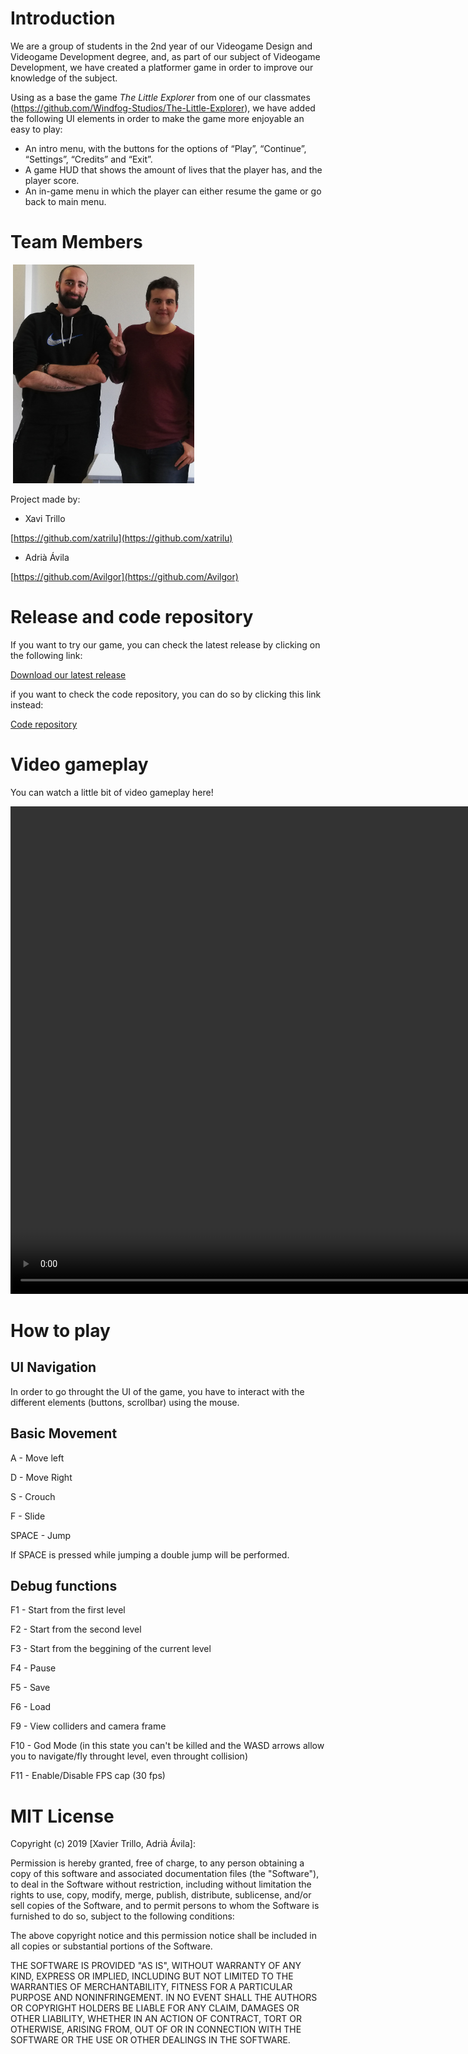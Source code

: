 # Introduction

We are a group of students in the 2nd year of our Videogame Design and Videogame Development degree, and, as part of our subject of Videogame Development, we have created a platformer game in order to improve our knowledge of the subject.

Using as a base the game *The Little Explorer* from one of our classmates (https://github.com/Windfog-Studios/The-Little-Explorer), we have added the following UI elements in order to make the game more enjoyable an easy to play:

- An intro menu, with the buttons for the options of “Play”, “Continue”, “Settings”, “Credits” and “Exit”.
- A game HUD that shows the amount of lives that the player has, and the player score.
- An in-game menu in which the player can either resume the game or go back to main menu.

# Team Members
<img>
<img src="Web/Team%20photo.png" width = "290" height = "350" class ="inline">
<img>
  
Project made by:

* Xavi Trillo

[https://github.com/xatrilu](https://github.com/xatrilu)

* Adrià Ávila

[https://github.com/Avilgor](https://github.com/Avilgor)


# Release and code repository

If you want to try our game, you can check the latest release by clicking on the following link:

[Download our latest release](https://github.com/xatrilu/DesarrolloVJ/releases)

if you want to check the code repository, you can do so by clicking this link instead: 

[Code repository](https://github.com/xatrilu/DesarrolloVJ)

# Video gameplay

You can watch a little bit of video gameplay here!

  <video width="1024" height="780" controls>
  <source src="Web/Gameplay%20Video.mp4" type="video/mp4">
  <controls>
 </video>

# How to play

## UI Navigation

In order to go throught the UI of the game, you have to interact with the different elements (buttons, scrollbar) using the mouse.

## Basic Movement 

A - Move left

D - Move Right

S - Crouch

F - Slide

SPACE - Jump

If SPACE is pressed while jumping a double jump will be performed.

## Debug functions

F1 - Start from the first level

F2 - Start from the second level

F3 - Start from the beggining of the current level

F4 - Pause 

F5 - Save

F6 - Load

F9 - View colliders and camera frame

F10 - God Mode (in this state you can't be killed and the WASD arrows allow you to navigate/fly throught level, even throught collision)

F11 - Enable/Disable FPS cap (30 fps)

# MIT License

Copyright (c) 2019 [Xavier Trillo, Adrià Ávila]: 

Permission is hereby granted, free of charge, to any person obtaining a copy
of this software and associated documentation files (the "Software"), to deal
in the Software without restriction, including without limitation the rights
to use, copy, modify, merge, publish, distribute, sublicense, and/or sell
copies of the Software, and to permit persons to whom the Software is
furnished to do so, subject to the following conditions:

The above copyright notice and this permission notice shall be included in all
copies or substantial portions of the Software.

THE SOFTWARE IS PROVIDED "AS IS", WITHOUT WARRANTY OF ANY KIND, EXPRESS OR
IMPLIED, INCLUDING BUT NOT LIMITED TO THE WARRANTIES OF MERCHANTABILITY,
FITNESS FOR A PARTICULAR PURPOSE AND NONINFRINGEMENT. IN NO EVENT SHALL THE
AUTHORS OR COPYRIGHT HOLDERS BE LIABLE FOR ANY CLAIM, DAMAGES OR OTHER
LIABILITY, WHETHER IN AN ACTION OF CONTRACT, TORT OR OTHERWISE, ARISING FROM,
OUT OF OR IN CONNECTION WITH THE SOFTWARE OR THE USE OR OTHER DEALINGS IN THE
SOFTWARE.
